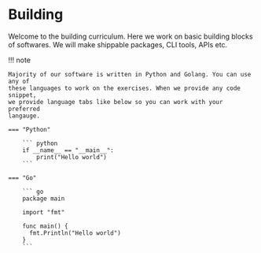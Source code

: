 # Building

Welcome to the building curriculum. Here we work on basic building blocks of
softwares. We will make shippable packages, CLI tools, APIs etc.

!!! note

    Majority of our software is written in Python and Golang. You can use any of
    these languages to work on the exercises. When we provide any code snippet,
    we provide language tabs like below so you can work with your preferred
    langauge.

    === "Python"

        ``` python
        if __name__ == "__main__":
            print("Hello world")
        ```

    === "Go"

        ``` go
        package main

		import "fmt"

        func main() {
          fmt.Println("Hello world")
        }
        ```

